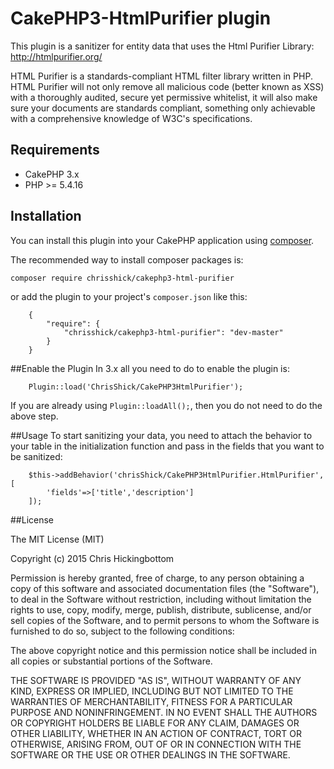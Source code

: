 # CakePHP3-HtmlPurifier plugin
This plugin is a sanitizer for entity data that uses the Html Purifier Library: http://htmlpurifier.org/

HTML Purifier is a standards-compliant HTML filter library written in PHP. HTML Purifier will not only remove all malicious code (better known as XSS) with a thoroughly audited, secure yet permissive whitelist, it will also make sure your documents are standards compliant, something only achievable with a comprehensive knowledge of W3C's specifications.
## Requirements
  - CakePHP 3.x
  - PHP >= 5.4.16
  
## Installation

You can install this plugin into your CakePHP application using [composer](http://getcomposer.org).

The recommended way to install composer packages is:

```
composer require chrisshick/cakephp3-html-purifier
```
or add the plugin to your project's ``` composer.json ``` like this:
```
    {
        "require": {
            "chrisshick/cakephp3-html-purifier": "dev-master"
        }
    }
```
##Enable the Plugin
In 3.x all you need to do to enable the plugin is: 
```
    Plugin::load('ChrisShick/CakePHP3HtmlPurifier');
```
If you are already using ``` Plugin::loadAll(); ```, then you do not need to do the above step.

##Usage
To start sanitizing your data, you need to attach the behavior to your table in the initialization function and pass in the fields that you want to be sanitized: 
```
    $this->addBehavior('chrisShick/CakePHP3HtmlPurifier.HtmlPurifier', [
        'fields'=>['title','description']
    ]);
```

##License

The MIT License (MIT)

Copyright (c) 2015 Chris Hickingbottom

Permission is hereby granted, free of charge, to any person obtaining a copy of this software and associated documentation files (the "Software"), to deal in the Software without restriction, including without limitation the rights to use, copy, modify, merge, publish, distribute, sublicense, and/or sell copies of the Software, and to permit persons to whom the Software is furnished to do so, subject to the following conditions:

The above copyright notice and this permission notice shall be included in all copies or substantial portions of the Software.

THE SOFTWARE IS PROVIDED "AS IS", WITHOUT WARRANTY OF ANY KIND, EXPRESS OR IMPLIED, INCLUDING BUT NOT LIMITED TO THE WARRANTIES OF MERCHANTABILITY, FITNESS FOR A PARTICULAR PURPOSE AND NONINFRINGEMENT. IN NO EVENT SHALL THE AUTHORS OR COPYRIGHT HOLDERS BE LIABLE FOR ANY CLAIM, DAMAGES OR OTHER LIABILITY, WHETHER IN AN ACTION OF CONTRACT, TORT OR OTHERWISE, ARISING FROM, OUT OF OR IN CONNECTION WITH THE SOFTWARE OR THE USE OR OTHER DEALINGS IN THE SOFTWARE.
